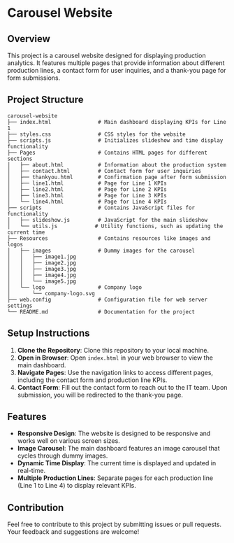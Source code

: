# Carousel Website

## Overview
This project is a carousel website designed for displaying production analytics. It features multiple pages that provide information about different production lines, a contact form for user inquiries, and a thank-you page for form submissions.

## Project Structure
```
carousel-website
├── index.html               # Main dashboard displaying KPIs for Line 1
├── styles.css               # CSS styles for the website
├── scripts.js               # Initializes slideshow and time display functionality
├── Pages                    # Contains HTML pages for different sections
│   ├── about.html           # Information about the production system
│   ├── contact.html         # Contact form for user inquiries
│   ├── thankyou.html        # Confirmation page after form submission
│   ├── line1.html           # Page for Line 1 KPIs
│   ├── line2.html           # Page for Line 2 KPIs
│   ├── line3.html           # Page for Line 3 KPIs
│   └── line4.html           # Page for Line 4 KPIs
├── scripts                  # Contains JavaScript files for functionality
│   ├── slideshow.js         # JavaScript for the main slideshow
│   └── utils.js            # Utility functions, such as updating the current time
├── Resources                # Contains resources like images and logos
│   ├── images               # Dummy images for the carousel
│   │   ├── image1.jpg
│   │   ├── image2.jpg
│   │   ├── image3.jpg
│   │   ├── image4.jpg
│   │   └── image5.jpg
│   └── logo                 # Company logo
│       └── company-logo.svg
├── web.config               # Configuration file for web server settings
└── README.md                # Documentation for the project
```

## Setup Instructions
1. **Clone the Repository**: Clone this repository to your local machine.
2. **Open in Browser**: Open `index.html` in your web browser to view the main dashboard.
3. **Navigate Pages**: Use the navigation links to access different pages, including the contact form and production line KPIs.
4. **Contact Form**: Fill out the contact form to reach out to the IT team. Upon submission, you will be redirected to the thank-you page.

## Features
- **Responsive Design**: The website is designed to be responsive and works well on various screen sizes.
- **Image Carousel**: The main dashboard features an image carousel that cycles through dummy images.
- **Dynamic Time Display**: The current time is displayed and updated in real-time.
- **Multiple Production Lines**: Separate pages for each production line (Line 1 to Line 4) to display relevant KPIs.

## Contribution
Feel free to contribute to this project by submitting issues or pull requests. Your feedback and suggestions are welcome!
